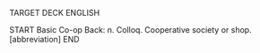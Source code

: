 TARGET DECK
ENGLISH

START
Basic
Co-op
Back: n. Colloq. Cooperative society or shop. [abbreviation]
END
